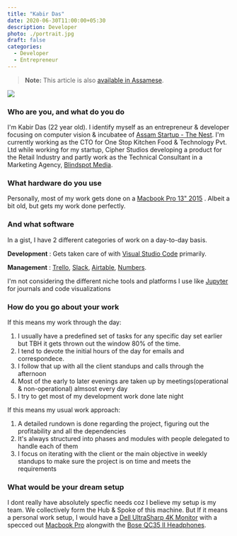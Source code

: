```yaml
---
title: "Kabir Das"
date: 2020-06-30T11:00:00+05:30
description: Developer
photo: ./portrait.jpg
draft: false
categories:
  - Developer
  - Entrepreneur
---
```


> **Note:** This article is also [available in Assamese](/interviews/4/kabir-das/).

![](/interviews/4/portrait.jpg)

### Who are you, and what do you do

I'm Kabir Das (22 year old). I identify myself as an entrepreneur & developer focusing on computer vision & incubatee of [Assam Startup - The Nest](http://startup.assam.gov.in/). I'm currently working as the CTO for One Stop Kitchen Food & Technology Pvt. Ltd while working for my startup, Cipher Studios developing a product for the Retail Industry and partly work as the Technical Consultant in a Marketing Agency, [Blindspot Media](mediablidspot.in).

### What hardware do you use

Personally, most of my work gets done on a [Macbook Pro 13" 2015](https://www.laptopmag.com/reviews/laptops/apple-macbook-pro-retina-15-inch-2015) . Albeit a bit old, but gets my work done perfectly.

### And what software

In a gist, I have 2 different categories of work on a day-to-day basis.

**Development** : Gets taken care of with [Visual Studio Code](https://code.visualstudio.com/) primarily.

**Management** : [Trello](https://trello.com/), [Slack](https://slack.com/), [Airtable](https://airtable.com/), [Numbers](https://www.apple.com/in/numbers/).

I'm not considering the different niche tools and platforms I use like [Jupyter](https://jupyter.org/) for journals and code visualizations

### How do you go about your work

If this means my work through the day:

1. I usually have a predefined set of tasks for any specific day set earlier but TBH it gets thrown out the window 80% of the time.
2. I tend to devote the initial hours of the day for emails and correspondece.
3. I follow that up with all the client standups and calls through the afternoon
4. Most of the early to later evenings are taken up by meetings(operational & non-operational) almsost every day
5. I try to get most of my development work done late night

If this means my usual work approach:

1. A detailed rundown is done regarding the project, figuring out the profitability and all the dependencies
2. It's always structured into phases and modules with people delegated to handle each of them
3. I focus on iterating with the client or the main objective in weekly standups to make sure the project is on time and meets the requirements

### What would be your dream setup

I dont really have absolutely specfic needs coz I believe my setup is my team. We collectively form the Hub & Spoke of this machine. But If it means a personal work setup, I would have a [Dell UltraSharp 4K Monitor](https://www.dell.com/si/business/p/dell-u2718q-monitor/pd) with a specced out [Macbook Pro](https://www.apple.com/in/macbook-pro-16/) alongwith the [Bose QC35 II Headphones](https://www.boseindia.com/en_in/products/headphones/over_ear_headphones/quietcomfort-35-wireless-ii.html#v=qc35_ii_black).
